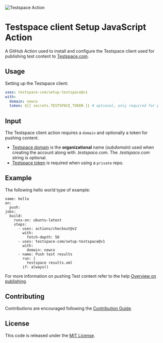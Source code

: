 
![Testspace Action](https://github.com/testspace-com/setup-testspace/workflows/Testspace%20Action/badge.svg)

# Testspace client Setup JavaScript Action
A GitHub Action used to install and configure the Testspace client used for publishing test content to [Testspace.com](https://testspace.com). 

## Usage
Setting up the Testspace client:

```yaml
uses: testspace-com/setup-testspace@v1
with:
  domain: newco
  token: ${{ secrets.TESTSPACE_TOKEN }} # optional, only required for private repos
```

## Input
The Testspace client action requires a `domain` and optionally a token for pushing content.

* [Testspace domain](https://help.testspace.com/docs/dashboard/admin-signup) is the **organizational** name (*subdomain*) used when creating the account along with *.testspace.com*. The *.testspace.com* string is optional. 
* [Testspace token](https://help.testspace.com/docs/dashboard/admin-user#account) is required when using a `private` repo. 

## Example
The following hello world type of example:

```
name: hello
on:
  push:
jobs:
  build:
    runs-on: ubuntu-latest
    steps:
      - uses: actions/checkout@v2
        with:
          fetch-depth: 50
      - uses: testspace-com/setup-testspace@v1
        with:
          domain: newco
      - name: Push test results
        run: |
          testspace results.xml
        if: always()
```

For more information on pushing Test content refer to the help [Overview on publishing](http://help.testspace.com/docs/publish/getting-started-overview). 

## Contributing 
Contributions are encouraged following the [Contribution Guide](CONTRIBUTING.md).


## License
This code is released under the [MIT License](LICENSE). 



